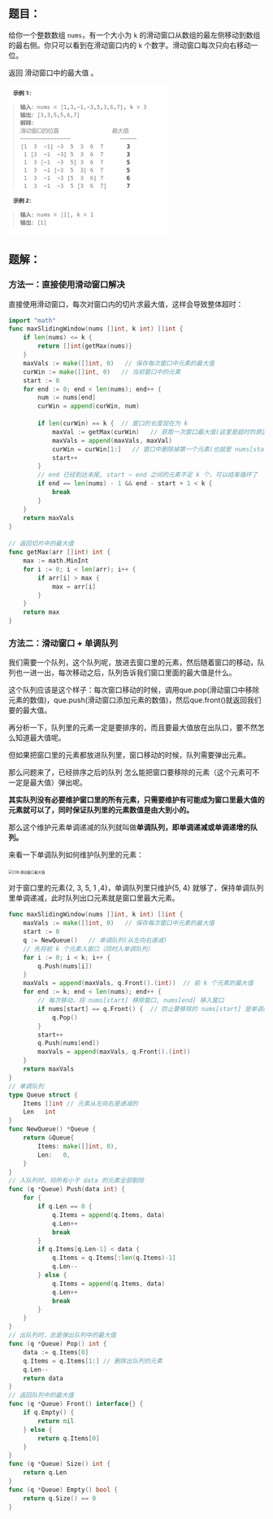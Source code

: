 ## 题目：

给你一个整数数组 `nums`，有一个大小为 `k` 的滑动窗口从数组的最左侧移动到数组的最右侧。你只可以看到在滑动窗口内的 `k` 个数字。滑动窗口每次只向右移动一位。

返回 滑动窗口中的最大值 。

<img src="6-239.滑动窗口的最大值.assets/image-20240225222915519.png" alt="image-20240225222915519" style="zoom:50%;" />

## 题解：

### 方法一：直接使用滑动窗口解决

直接使用滑动窗口，每次对窗口内的切片求最大值，这样会导致整体超时：

```go
import "math"
func maxSlidingWindow(nums []int, k int) []int {
    if len(nums) <= k {
        return []int{getMax(nums)}
    }
    maxVals := make([]int, 0)   // 保存每次窗口中元素的最大值
    curWin := make([]int, 0)   // 当前窗口中的元素
    start := 0
    for end := 0; end < len(nums); end++ {
        num := nums[end]
        curWin = append(curWin, num)

        if len(curWin) == k {  // 窗口的长度现在为 k
            maxVal := getMax(curWin)   // 获取一次窗口最大值(这里是超时的原因)
            maxVals = append(maxVals, maxVal)
            curWin = curWin[1:]   // 窗口中删除掉第一个元素(也就是 nums[start] )
            start++
        }
        // end 已经到达末尾, start ~ end 之间的元素不足 k 个，可以结束循环了
        if end == len(nums) - 1 && end - start + 1 < k {  
            break
        }
    }
    return maxVals
}

// 返回切片中的最大值
func getMax(arr []int) int {
    max := math.MinInt
    for i := 0; i < len(arr); i++ {
        if arr[i] > max {
            max = arr[i]
        }
    }
    return max
}
```

### 方法二：滑动窗口 + 单调队列

我们需要一个队列，这个队列呢，放进去窗口里的元素，然后随着窗口的移动，队列也一进一出，每次移动之后，队列告诉我们窗口里面的最大值是什么。

这个队列应该是这个样子：每次窗口移动的时候，调用que.pop(滑动窗口中移除元素的数值)，que.push(滑动窗口添加元素的数值)，然后que.front()就返回我们要的最大值。

再分析一下，队列里的元素一定是要排序的，而且要最大值放在出队口，要不然怎么知道最大值呢。

但如果把窗口里的元素都放进队列里，窗口移动的时候，队列需要弹出元素。

那么问题来了，已经排序之后的队列 怎么能把窗口要移除的元素（这个元素可不一定是最大值）弹出呢。

**其实队列没有必要维护窗口里的所有元素，只需要维护有可能成为窗口里最大值的元素就可以了，同时保证队列里的元素数值是由大到小的。**

那么这个维护元素单调递减的队列就叫做**单调队列，即单调递减或单调递增的队列。**

来看一下单调队列如何维护队列里的元素：

<img src="https://code-thinking.cdn.bcebos.com/gifs/239.%E6%BB%91%E5%8A%A8%E7%AA%97%E5%8F%A3%E6%9C%80%E5%A4%A7%E5%80%BC.gif" alt="239.滑动窗口最大值" style="zoom:50%;" />

对于窗口里的元素{2, 3, 5, 1 ,4}，单调队列里只维护{5, 4} 就够了，保持单调队列里单调递减，此时队列出口元素就是窗口里最大元素。

```go
func maxSlidingWindow(nums []int, k int) []int {
    maxVals := make([]int, 0)   // 保存每次窗口中元素的最大值
    start := 0
    q := NewQueue()   // 单调队列(从左向右递减)
    // 先将前 k 个元素入窗口（同时入单调队列）
    for i := 0; i < k; i++ {
        q.Push(nums[i])
    }
    maxVals = append(maxVals, q.Front().(int))  // 前 k 个元素的最大值
    for end := k; end < len(nums); end++ {
        // 每次移动，将 nums[start] 移除窗口, nums[end] 移入窗口
        if nums[start] == q.Front() {  // 防止要移除的 nums[start] 是单调队列的最大值
            q.Pop()
        }
        start++
        q.Push(nums[end])
        maxVals = append(maxVals, q.Front().(int))
    }
    return maxVals
}
// 单调队列
type Queue struct {
	Items []int // 元素从左向右是递减的
	Len   int
}
func NewQueue() *Queue {
	return &Queue{
		Items: make([]int, 0),
		Len:   0,
	}
}
// 入队列时，将所有小于 data 的元素全部剔除
func (q *Queue) Push(data int) {
    for {
        if q.Len == 0 {
            q.Items = append(q.Items, data)
            q.Len++
            break
        }
        if q.Items[q.Len-1] < data {
            q.Items = q.Items[:len(q.Items)-1]
            q.Len--
        } else {
            q.Items = append(q.Items, data)
            q.Len++
            break
        }
    }
}
// 出队列时，总是弹出队列中的最大值
func (q *Queue) Pop() int {
	data := q.Items[0]
	q.Items = q.Items[1:] // 删除出队列的元素
	q.Len--
	return data
}
// 返回队列中的最大值
func (q *Queue) Front() interface{} {
    if q.Empty() {
        return nil
    } else {
        return q.Items[0]
    }
}
func (q *Queue) Size() int {
	return q.Len
}
func (q *Queue) Empty() bool {
	return q.Size() == 0
}
```

